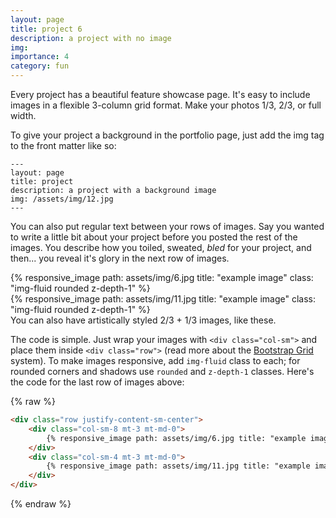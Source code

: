 ```yaml
---
layout: page
title: project 6
description: a project with no image
img:
importance: 4
category: fun
---
```


Every project has a beautiful feature showcase page.
It's easy to include images in a flexible 3-column grid format.
Make your photos 1/3, 2/3, or full width.

To give your project a background in the portfolio page, just add the img tag to the front matter like so:

    ---
    layout: page
    title: project
    description: a project with a background image
    img: /assets/img/12.jpg
    ---

You can also put regular text between your rows of images.
Say you wanted to write a little bit about your project before you posted the rest of the images.
You describe how you toiled, sweated, *bled* for your project, and then... you reveal it's glory in the next row of images.


<div class="row justify-content-sm-center">
    <div class="col-sm-8 mt-3 mt-md-0">
        {% responsive_image path: assets/img/6.jpg title: "example image" class: "img-fluid rounded z-depth-1" %}
    </div>
    <div class="col-sm-4 mt-3 mt-md-0">
        {% responsive_image path: assets/img/11.jpg title: "example image" class: "img-fluid rounded z-depth-1" %}
    </div>
</div>
<div class="caption">
    You can also have artistically styled 2/3 + 1/3 images, like these.
</div>


The code is simple.
Just wrap your images with `<div class="col-sm">` and place them inside `<div class="row">` (read more about the <a href="https://getbootstrap.com/docs/4.4/layout/grid/">Bootstrap Grid</a> system).
To make images responsive, add `img-fluid` class to each; for rounded corners and shadows use `rounded` and `z-depth-1` classes.
Here's the code for the last row of images above:

{% raw %}
```html
<div class="row justify-content-sm-center">
    <div class="col-sm-8 mt-3 mt-md-0">
        {% responsive_image path: assets/img/6.jpg title: "example image" class: "img-fluid rounded z-depth-1" %}
    </div>
    <div class="col-sm-4 mt-3 mt-md-0">
        {% responsive_image path: assets/img/11.jpg title: "example image" class: "img-fluid rounded z-depth-1" %}
    </div>
</div>
```
{% endraw %}
